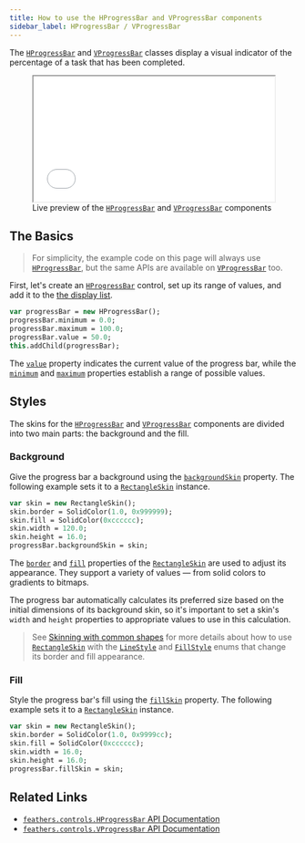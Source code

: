 ```yaml
---
title: How to use the HProgressBar and VProgressBar components
sidebar_label: HProgressBar / VProgressBar
---
```


The [`HProgressBar`](https://api.feathersui.com/current/feathers/controls/HProgressBar.html) and [`VProgressBar`](https://api.feathersui.com/current/feathers/controls/VProgressBar.html) classes display a visual indicator of the percentage of a task that has been completed.

<figure>
<iframe src="/learn/haxe-openfl/samples/progress-bar.html" width="100%" height="220"></iframe>
<figcaption>Live preview of the <a href="https://api.feathersui.com/current/feathers/controls/HProgressBar.html"><code>HProgressBar</code></a> and <a href="https://api.feathersui.com/current/feathers/controls/VProgressBar.html"><code>VProgressBar</code></a> components</figcaption>
</figure>

## The Basics

> For simplicity, the example code on this page will always use [`HProgressBar`](https://api.feathersui.com/current/feathers/controls/HProgressBar.html), but the same APIs are available on [`VProgressBar`](https://api.feathersui.com/current/feathers/controls/VProgressBar.html) too.

First, let's create an [`HProgressBar`](https://api.feathersui.com/current/feathers/controls/HProgressBar.html) control, set up its range of values, and add it to the [the display list](https://books.openfl.org/openfl-developers-guide/display-programming/basics-of-display-programming.html).

```hx
var progressBar = new HProgressBar();
progressBar.minimum = 0.0;
progressBar.maximum = 100.0;
progressBar.value = 50.0;
this.addChild(progressBar);
```

The [`value`](https://api.feathersui.com/current/feathers/controls/supportClasses/BaseProgressBar.html#value) property indicates the current value of the progress bar, while the [`minimum`](https://api.feathersui.com/current/feathers/controls/supportClasses/BaseProgressBar.html#minimum) and [`maximum`](https://api.feathersui.com/current/feathers/controls/supportClasses/BaseProgressBar.html#maximum) properties establish a range of possible values.

## Styles

The skins for the [`HProgressBar`](https://api.feathersui.com/current/feathers/controls/HProgressBar.html) and [`VProgressBar`](https://api.feathersui.com/current/feathers/controls/VProgressBar.html) components are divided into two main parts: the background and the fill.

### Background

Give the progress bar a background using the [`backgroundSkin`](https://api.feathersui.com/current/feathers/controls/supportClasses/BaseProgressBar.html#backgroundSkin) property. The following example sets it to a [`RectangleSkin`](https://api.feathersui.com/current/feathers/skins/RectangleSkin.html) instance.

```hx
var skin = new RectangleSkin();
skin.border = SolidColor(1.0, 0x999999);
skin.fill = SolidColor(0xcccccc);
skin.width = 120.0;
skin.height = 16.0;
progressBar.backgroundSkin = skin;
```

The [`border`](https://api.feathersui.com/current/feathers/skins/BaseGraphicsPathSkin.html#border) and [`fill`](https://api.feathersui.com/current/feathers/skins/BaseGraphicsPathSkin.html#fill) properties of the [`RectangleSkin`](https://api.feathersui.com/current/feathers/skins/RectangleSkin.html) are used to adjust its appearance. They support a variety of values — from solid colors to gradients to bitmaps.

The progress bar automatically calculates its preferred size based on the initial dimensions of its background skin, so it's important to set a skin's `width` and `height` properties to appropriate values to use in this calculation.

> See [Skinning with common shapes](./shape-skins.md) for more details about how to use [`RectangleSkin`](https://api.feathersui.com/current/feathers/skins/RectangleSkin.html) with the [`LineStyle`](https://api.feathersui.com/current/feathers/graphics/LineStyle.html) and [`FillStyle`](https://api.feathersui.com/current/feathers/graphics/FillStyle.html) enums that change its border and fill appearance.

### Fill

Style the progress bar's fill using the [`fillSkin`](https://api.feathersui.com/current/feathers/controls/supportClasses/BaseProgressBar.html#fillSkin) property. The following example sets it to a [`RectangleSkin`](https://api.feathersui.com/current/feathers/skins/RectangleSkin.html) instance.

```hx
var skin = new RectangleSkin();
skin.border = SolidColor(1.0, 0x9999cc);
skin.fill = SolidColor(0xcccccc);
skin.width = 16.0;
skin.height = 16.0;
progressBar.fillSkin = skin;
```

## Related Links

- [`feathers.controls.HProgressBar` API Documentation](https://api.feathersui.com/current/feathers/controls/HProgressBar.html)
- [`feathers.controls.VProgressBar` API Documentation](https://api.feathersui.com/current/feathers/controls/VProgressBar.html)
